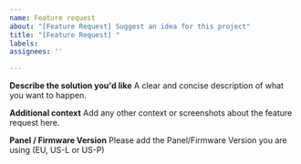 ```yaml
---
name: Feature request
about: "[Feature Request] Suggest an idea for this project"
title: "[Feature Request] "
labels:
assignees: ''

---
```


**Describe the solution you'd like**
A clear and concise description of what you want to happen.

**Additional context**
Add any other context or screenshots about the feature request here.

**Panel / Firmware Version**
Please add the Panel/Firmware Version you are using (EU, US-L or US-P)
